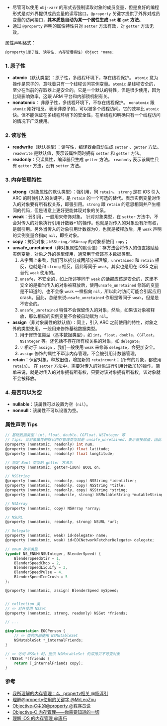 * 尽管可以使用 `obj->arr` 的形式去强制读取对象的成员变量，但是良好的编程形式是对外界提供成员变量的读写接口。`@property` 关键字提供了外界对成员变量的访问接口，**其本质是自动为某一个属性生成 `set` 和 `get` 方法**。
* 通过 `@property` 声明的属性特性只对 `setter` 方法有效，对 `getter` 方法无效。

属性声明格式：
```objectivec
@property(原子性, 读写性, 内存管理特性) Object *name;
```

### 1. 原子性

* **atomic**（默认类型）：原子性，多线程环境下，存在线程保护。
  `atomic` 意为操作是原子的，意味着只有一个线程访问实例变量。`atomic` 是线程安全的，至少在当前的存取器上是安全的。它是一个默认的特性，但是很少使用，因为比较影响效率，这跟 ARM 平台和内部锁机制有关。
* **nonatomic**： 非原子性，多线程环境下，不存在线程保护。
  `nonatomic` 跟 `atomic` 刚好相反。表示非原子的，可以被多个线程访问。它的效率比 `atomic` 快。但不能保证在多线程环境下的安全性，在单线程和明确只有一个线程访问的情况下广泛使用。

### 2. 读写性

* **readwrite**（默认类型）：读写性，编译器会自动生成 `setter` 、`getter` 方法。
  `readwrite` 是默认值，表示该属性同时拥有 `setter` 和 `getter` 方法。
* **readonly**：只读属性，编译器只生成 `getter` 方法。
  `readonly` 表示该属性只有 `getter` 方法，没有 `setter` 方法。

### 3. 内存管理特性

* **strong**（对象属性的默认类型）：强引用，同 `retain`。
  `strong` 是在 iOS 引入 ARC 的时候引入的关键字，是 `retain` 的一个可选的替代。表示实例变量对传入的对象要有所有权关系，即强引用。`strong` 跟 `retain` 的意思相同并产生相同的代码，但是语意上更好更能体现对象的关系。
* **weak**：弱引用，一般用来修饰对象。
  针对对象类型，在 `setter` 方法中，不会对传入的对象执行引用计数器+1的操作。也就是对传入的对象没有所有权，是弱引用。另外当传入的对象引用计数器为0，也就是被释放后，用 `weak` 声明的实例变量会指向 `nil`，即空对象。
* **copy**：拷贝对象；`NSString`／`NSArray` 的对象都使用 `copy`；
* **unsafe_unretained**（非对象属性的默认值）：存方法会将传入的值直接赋给实例变量，对象之外的类型使用，通常用于修饰基本数据类型。
  1. 从字面上来看，我们可以拆分成两部分来理解，`unretained` 和 `retain` 相反，也就是和 `strong` 相反，因此等同于 `weak`，其实也是用在 iOS5 之前替代 `weak` 使用的。
  2. `unsafe`，不安全的，如上所述等同于 `weak` 的话那应该是安全的，这里不安全的是指当传入的对象被释放后，使用`unsafe_unretained` 修饰的变量是不知道的，也不会像 `weak` 一样指向 `nil`，所以此时访问可能会引起应用 crash。因此，总结来说`unsafe_unretained` 作用是等同于 `weak`，但是是不安全的。   
  3.  `unsafe_unretained` 特性不会保留传入的对象，然后，如果该对象被释放，那么相应的实例变量不会被自动赋为 `nil`。
* **assign**（非对象属性的默认值）：同上，引入 ARC 之前使用的特性，对象之外的类型使用，一般用来修饰基础数据类型。
    1. 用于修饰值类型（基本数据类型），如 `int`，`float`，`double`，`CGFloat`，`NSInteger` 等。还包括不存在所有权关系的对象，如 `delegate`。
    2. 💡 相对于 `assign` ，我们一般使用 `weak` 来修饰 `delegate`，会更加安全。
    3. `assign` 修饰的属性不牵涉内存管理，不会被引用计数器管理。
* **retain**：保留对象，释放旧值，增加新的 `retaincount`；（所有的对象，都使用 `retain`）。
     在 `setter` 方法中，需要对传入的对象进行引用计数加1的操作。简单来说，就是对传入的对象拥有所有权，只要对该对象拥有所有权，该对象就不会被释放。

### 4. 是否可以为空

* **nullable**：该属性可以设置为空（`nil`）。
* **nonnull**：该属性不可以设置为空。

### 属性声明 Tips

```objectivec
// 基础数据类型：int、float、double、CGFloat、NSInteger 等
// Tips: 非对象属性的默认内存管理类型就是 unsafe_unretained，表示直接赋值，因此不用明确写出来！
@property (nonatomic, readonly) int num;
@property (nonatomic, readonly) float latitude;
@property (nonatomic, readonly) float longtitude;

// 指定 Bool 类型的 getter 方法名
@property (nonatomic, getter=isOn) BOOL on;

// NSString
@property (nonatomic, readonly, copy) NSString *identifier;
@property (nonatomic, readonly, copy) NSString *title;
@property (nonatomic, readonly, copy) NSString *string;
@property (nonatomic, readwrite, strong) NSMutableString *mutableString;

// NSArray
@property (nonatomic, copy) NSArray *array;

// NSURL
@property (nonatomic, readonly, strong) NSURL *url;

// Delegate
@property (nonatomic, weak) id<delegate> name;
@property (nonatomic, weak) id<EOCNetworkFetcherDelegate> delegate;

// enum 枚举类型
typedef NS_ENUM(NSUInteger, BlenderSpeed) {
    BlenderSpeedStir = 1,
    BlenderSpeedChop = 2,
    BlenderSpeedLiquify = 3,
    BlenderSpeedPulse = 4,
    BlenderSpeedIceCrush = 5
};

@property (nonatomic, assign) BlenderSpeed mySpeed;


// collection 类
// ✏️ 对外使用 NSSet
@property (nonatomic, strong, readonly) NSSet *friends;

// ...

@implementation EOCPerson {
    // ✏️ 类的内部使用 NSMutableSet
    NSMutableSet *_internalFriends;
}

// ✏️ 访问 NSSet 时，提供 NSMutableSet 的深拷贝不可变对象
- (NSSet *)friends {
    return [_internalFriends copy];
}
```

### 参考

* [我所理解的内存管理：4、property相关 @杨淳引](http://www.jianshu.com/p/74af03847e74)
* [理解@property使用的关键字 @MrLeoZou](http://www.jianshu.com/p/14552b4946c5)
* [Objective-C中的@property @程序员说](http://www.devtalking.com/articles/you-should-to-know-property/)
* [Objective-C 内存管理——你需要知道的一切](https://segmentfault.com/a/1190000004943276)
* [理解 iOS 的内存管理 @唐巧](http://blog.devtang.com/2016/07/30/ios-memory-management/)
